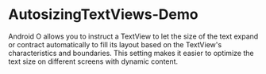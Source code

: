 # AutosizingTextViews-Demo
 Android O allows you to instruct a TextView to let the size of the text expand or contract automatically to fill its layout based on the TextView's characteristics and boundaries. This setting makes it easier to optimize the text size on different screens with dynamic content.
